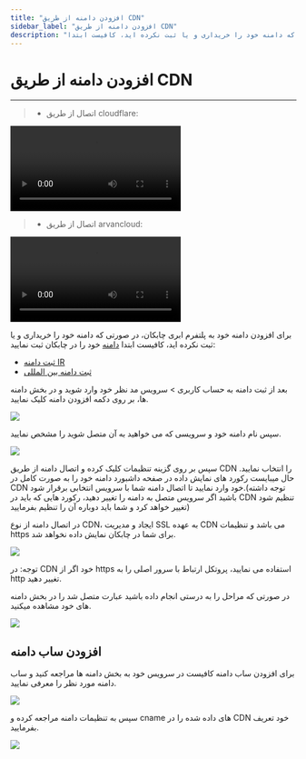 ```yaml
---
title: "افزودن دامنه از طریق CDN"
sidebar_label: "افزودن دامنه از طریق CDN"
description: "برای افزودن دامنه خود به پلتفرم ابری چابکان، در صورتی که دامنه خود را خریداری و یا ثبت نکرده اید، کافیست ابتدا"
---
```


# افزودن دامنه از طریق CDN
---

> - اتصال از طریق cloudflare:

<video controls width="300">
  <source src="https://s1.chabokan.net/docs/videos/cdn-cloudflare.m4v" />
</video>

> - اتصال از طریق arvancloud:

<video controls width="300">
  <source src="https://s1.chabokan.net/docs/videos/cdn-arvan.mp4" />
</video>

برای افزودن دامنه خود به پلتفرم ابری چابکان، در صورتی که دامنه خود را خریداری و یا ثبت نکرده اید، کافیست ابتدا [دامنه](https://hub.chabokan.net/fa/domains/) خود را در چابکان ثبت نمایید:
- [ثبت دامنه IR](https://docs.chabokan.net/features/domains/register-domain/)
- [ثبت دامنه بین المللی](https://docs.chabokan.net/features/domains/register-international-domain/)

بعد از ثبت دامنه به حساب کاربری > سرویس مد نظر خود وارد شوید و در بخش دامنه ها، بر روی دکمه افزودن دامنه کلیک نمایید.

![](https://s1.chabokan.net/docs/images/domain_2.jpg)

سپس نام دامنه خود و سرویسی که می خواهید به آن متصل شوید را مشخص نمایید.

![](https://s1.chabokan.net/docs/images/domain_3.jpg)

سپس بر روی گزینه تنظیمات کلیک کرده و اتصال دامنه از طریق CDN را انتخاب نمایید. حال میبایست رکورد های نمایش داده در صفحه داشبورد دامنه خود را به صورت کامل در CDN خود وارد نمایید تا اتصال دامنه شما با سرویس انتخابی برقرار شود.(توجه داشته باشید اگر سرویس متصل به دامنه را تغییر دهید، رکورد هایی که باید در CDN تنظیم شود تغییر خواهد کرد و شما باید دوباره آن را تنظیم بفرمایید)

در اتصال دامنه از نوع CDN، ایجاد و مدیریت SSL به عهده CDN می باشد و تنظیمات https برای شما در چابکان نمایش داده نخواهد شد.

![](https://s1.chabokan.net/docs/images/domain_5.jpg)

توجه: در CDN خود اگر از https استفاده می نمایید، پروتکل ارتباط با سرور اصلی را به http تغییر دهید.

در صورتی که مراحل را به درستی انجام داده باشید عبارت متصل شد را در بخش دامنه های خود مشاهده میکنید.

![](https://s1.chabokan.net/docs/images/domain_6.jpg)

## افزودن ساب دامنه

برای افزودن ساب دامنه کافیست در سرویس خود به بخش دامنه ها مراجعه کنید و ساب دامنه مورد نظر را معرفی نمایید.

![](https://s1.chabokan.net/docs/images/add-domains-panel.png)

سپس به تنظیمات دامنه مراجعه کرده و cname های داده شده را در CDN خود تعريف بفرمایید.

![](https://s1.chabokan.net/docs/images/SubDomain_1.jpg)


